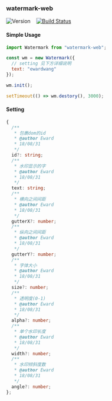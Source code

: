 ### watermark-web

![Version](https://img.shields.io/badge/watermark--web-0.1.0-brightgreen.svg)&nbsp;&nbsp;&nbsp;&nbsp;[![Build Status](https://travis-ci.com/NameIsEward/watermark-web.svg?branch=master)](https://travis-ci.com/NameIsEward/watermark-web)

#### Simple Usage

```js
import Watermark from "watermark-web";

const wm = new Watermark({
  // setting 见下方详细说明
  text: "ewardwang"
});

wm.init();

setTimeout(() => wm.destory(), 3000);
```

#### Setting

```typescript
{
  /**
   * 包裹dom的id
   * @author Eward
   * 18/08/31
   */
  id?: string;
  /**
   * 水印显示的字
   * @author Eward
   * 18/08/31
   */
  text: string;
  /**
   * 横向之间间距
   * @author Eward
   * 18/08/31
   */
  gutterX?: number;
  /**
   * 纵向之间间距
   * @author Eward
   * 18/08/31
   */
  gutterY?: number;
  /**
   * 字体大小
   * @author Eward
   * 18/08/31
   */
  size?: number;
  /**
   * 透明度(0-1)
   * @author Eward
   * 18/08/31
   */
  alpha?: number;
  /**
   * 单个水印长度
   * @author Eward
   * 18/08/31
   */
  width?: number;
  /**
   * 水印倾斜度数
   * @author Eward
   * 18/08/31
   */
  angle?: number;
};
```
